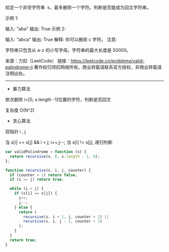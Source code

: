 给定一个非空字符串  s，最多删除一个字符。判断是否能成为回文字符串。

示例 1:

输入: "aba"
输出: True
示例 2:

输入: "abca"
输出: True
解释: 你可以删除 c 字符。
注意:

字符串只包含从 a-z 的小写字母。字符串的最大长度是 50000。

来源：力扣（LeetCode）
链接：<https://leetcode.cn/problems/valid-palindrome-ii>
著作权归领扣网络所有。商业转载请联系官方授权，非商业转载请注明出处。

---

- 暴力算法

依次删除 i=[0, s.length -1]位置的字符，判断是否回文

复杂度 O(N^2)

- 贪心算法

双指针 i , j

当 s[i] == s[j] && i < j; i++;j--;
当 s[i] != s[j], 递归判断

```javascript
var validPalindrome = function (s) {
  return recursive(s, 0, s.length - 1, 0);
};

function recursive(s, i, j, counter) {
  if (counter > 1) return false;
  if (i >= j) return true;

  while (i < j) {
    if (s[i] == s[j]) {
      i++;
      j--;
    } else {
      return (
        recursive(s, i + 1, j, counter + 1) ||
        recursive(s, i, j - 1, counter + 1)
      );
    }
  }
  return true;
}
```
